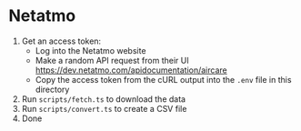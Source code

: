# Netatmo

1. Get an access token:
   - Log into the Netatmo website
   - Make a random API request from their UI https://dev.netatmo.com/apidocumentation/aircare
   - Copy the access token from the cURL output into the `.env` file in this directory
2. Run `scripts/fetch.ts` to download the data
3. Run `scripts/convert.ts` to create a CSV file
4. Done
